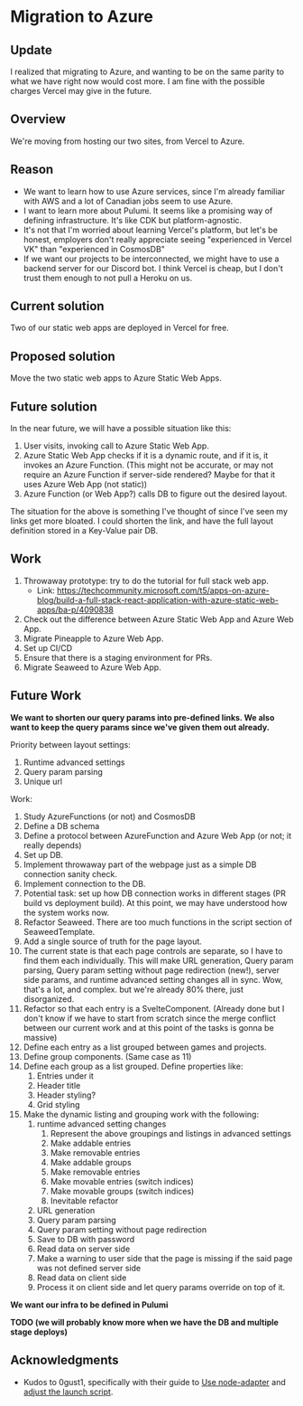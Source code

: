 # Migration to Azure

## Update

I realized that migrating to Azure, and wanting to be on the same parity to what we have right now would cost more. I am fine with the possible charges Vercel may give in the future.

## Overview

We're moving from hosting our two sites, from Vercel to Azure.

## Reason

- We want to learn how to use Azure services, since I'm already familiar with AWS and a lot of Canadian jobs seem to use Azure.
- I want to learn more about Pulumi. It seems like a promising way of defining infrastructure. It's like CDK but platform-agnostic.
- It's not that I'm worried about learning Vercel's platform, but let's be honest, employers don't really appreciate seeing "experienced in Vercel VK" than "experienced in CosmosDB"
- If we want our projects to be interconnected, we might have to use a backend server for our Discord bot. I think Vercel is cheap, but I don't trust them enough to not pull a Heroku on us.

## Current solution

Two of our static web apps are deployed in Vercel for free.

## Proposed solution

Move the two static web apps to Azure Static Web Apps.

## Future solution

In the near future, we will have a possible situation like this:

1. User visits, invoking call to Azure Static Web App.
2. Azure Static Web App checks if it is a dynamic route, and if it is, it invokes an Azure Function. (This might not be accurate, or may not require an Azure Function if server-side rendered? Maybe for that it uses Azure Web App (not static))
3. Azure Function (or Web App?) calls DB to figure out the desired layout.

The situation for the above is something I've thought of since I've seen my links get more bloated. I could shorten the link, and have the full layout definition stored in a Key-Value pair DB.

## Work

1. Throwaway prototype: try to do the tutorial for full stack web app.
	- Link: https://techcommunity.microsoft.com/t5/apps-on-azure-blog/build-a-full-stack-react-application-with-azure-static-web-apps/ba-p/4090838
2. Check out the difference between Azure Static Web App and Azure Web App.
3. Migrate Pineapple to Azure Web App.
4. Set up CI/CD
5. Ensure that there is a staging environment for PRs.
6. Migrate Seaweed to Azure Web App.

## Future Work

**We want to shorten our query params into pre-defined links. We also want to keep the query params since we've given
them out already.**

Priority between layout settings:

1. Runtime advanced settings
2. Query param parsing
3. Unique url

Work:

1. Study AzureFunctions (or not) and CosmosDB
2. Define a DB schema
3. Define a protocol between AzureFunction and Azure Web App (or not; it really depends)
4. Set up DB.
5. Implement throwaway part of the webpage just as a simple DB connection sanity check.
6. Implement connection to the DB.
7. Potential task: set up how DB connection works in different stages (PR build vs deployment build). At this point, we may have understood how the system works now.
8. Refactor Seaweed. There are too much functions in the script section of SeaweedTemplate.
9. Add a single source of truth for the page layout.
10. The current state is that each page controls are separate, so I have to find them each individually. This will make URL generation, Query param parsing, Query param setting without page redirection (new!), server side params, and runtime advanced setting changes all in sync. Wow, that's a lot, and complex. but we're already 80% there, just disorganized.
11. Refactor so that each entry is a SvelteComponent. (Already done but I don't know if we have to start from scratch since the merge conflict between our current work and at this point of the tasks is gonna be massive)
12. Define each entry as a list grouped between games and projects.
13. Define group components. (Same case as 11)
14. Define each group as a list grouped. Define properties like:
	1. Entries under it
	2. Header title
	3. Header styling?
	4. Grid styling
15. Make the dynamic listing and grouping work with the following:
	1. runtime advanced setting changes
		1. Represent the above groupings and listings in advanced settings
		2. Make addable entries
		3. Make removable entries
		4. Make addable groups
		5. Make removable entries
		6. Make movable entries (switch indices)
		7. Make movable groups (switch indices)
		8. Inevitable refactor
	2. URL generation
	3. Query param parsing
	4. Query param setting without page redirection
	5. Save to DB with password
	6. Read data on server side
	7. Make a warning to user side that the page is missing if the said page was not defined server side
	8. Read data on client side
	9. Process it on client side and let query params override on top of it.

**We want our infra to be defined in Pulumi**

**TODO (we will probably know more when we have the DB and multiple stage deploys)**

## Acknowledgments

- Kudos to 0gust1, specifically with their guide to [Use node-adapter](https://gist.github.com/0gust1/1fc3c461ace390df556b2231b7284e70#use-node-adapter) and [adjust the launch script](https://gist.github.com/0gust1/1fc3c461ace390df556b2231b7284e70#adjust-the-launch-script).
